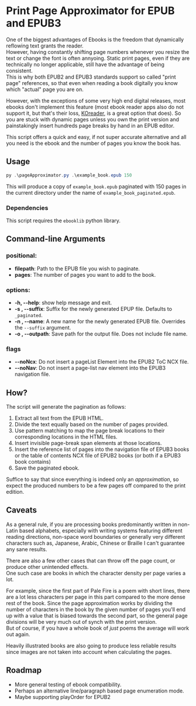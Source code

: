 # Print Page Approximator for EPUB and EPUB3
One of the biggest advantages of Ebooks is the freedom that dynamically reflowing text grants the reader.  
However, having constantly shifting page numbers whenever you resize the text or change the font is often annyoing. Static print pages, even if they are technically no longer applicable, still have the advantage of being consistent.  
This is why both EPUB2 and EPUB3 standards support so called "print page" references, so that even when reading a book digitally you know which "actual" page you are on.  

However, with the exceptions of some very high end digital releases, most ebooks don't implement this feature (most ebook reader apps also do not support it, but that's their loss, [KOreader](https://github.com/koreader/koreader), is a great option that does). So you are stuck with dynamic pages unless you own the print version and painstakingly insert hundreds page breaks by hand in an EPUB editor.

This script offers a quick and easy, if not super accurate alternative and all you need is the ebook and the number of pages you know the book has.

## Usage

```powershell
py .\pageApproximator.py .\example_book.epub 150
```
This will produce a copy of `example_book.epub` paginated with 150 pages in the current directory under the name of `example_book_paginated.epub`.

### Dependencies
This script requires the `ebooklib` python library.

## Command-line Arguments
### positional:
* **filepath**: Path to the EPUB file you wish to paginate.
* **pages**: The number of pages you want to add to the book.
### options:
* **-h, --help**: show help message and exit.
* **-s , --suffix**: Suffix for the newly generated EPUP file. Defaults to `_paginated`.
* **-n , --name**: A new name for the newly generated EPUB file. Overrides the `--suffix` argument.
* **-o , --outpath**: Save path for the output file. Does not include file name.
### flags
* **--noNcx**: Do not insert a pageList Element into the EPUB2 ToC NCX file.
* **--noNav**: Do not insert a page-list nav element into the EPUB3 navigation file.

## How?
The script will generate the pagination as follows:
1. Extract all text from the EPUB HTML.
2. Divide the text equally based on the number of pages provided.
3. Use pattern matching to map the page break locations to their corresponding locations in the HTML files.
4. Insert invisible page-break span elements at those locations.
5. Insert the reference list of pages into the navigation file of EPUB3 books or the table of contents NCX file of EPUB2 books (or both if a EPUB3 book contains)
6. Save the paginated ebook.

Suffice to say that since everything is indeed only an *approximation*, so expect the produced numbers to be a few pages off compared to the print edition.


## Caveats
As a general rule, if you are processing books predominantly written in non-Latin based alphabets, especially with writing systems featuring different reading directions, non-space word boundaries or generally very different characters such as, Japanese, Arabic, Chinese or Braille I can't guarantee any sane results.

There are also a few other cases that can throw off the page count, or produce other unintended effects.  
One such case are books in which the character density per page varies a lot.

For example, since the first part of Pale Fire is a poem with short lines, there are a lot less characters per page in this part compared to the more dense rest of the book. Since the page approximation works by dividing the number of characters in the book by the given number of pages you'll end up with a value that is biased towards the second part, so the general page divisions will be very much out of synch with the print version.  
But of course, if you have a whole book of *just* poems the average will work out again.

Heavily illustrated books are also going to produce less reliable results since images are not taken into account when calculating the pages.

## Roadmap
* More general testing of ebook compatibility.
* Perhaps an alternative line/paragraph based page enumeration mode.
* Maybe supporting playOrder for EPUB2